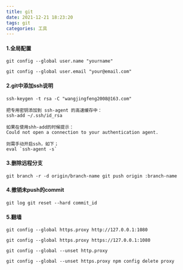 ```yaml
---
title: git
date: 2021-12-21 18:23:20
tags: git
categories: 工具
---
```

#### 1.全局配置
```
git config --global user.name "yourname"

git config --global user.email "your@email.com"
```
#### 2.git中添加ssh说明
```生成密钥
ssh-keygen -t rsa -C "wangjingfeng2008@163.com"

把专用密钥添加到 ssh-agent 的高速缓存中：
ssh-add ~/.ssh/id_rsa

如果在使用shh-add的时候提示：
Could not open a connection to your authentication agent.

则需手动开启ssh，如下；
eval `ssh-agent -s`
```
#### 3.删除远程分支
```
git branch -r -d origin/branch-name git push origin :branch-name
```

#### 4.撤销未push的commit
```
git log git reset --hard commit_id
```

#### 5.翻墙
```
git config --global https.proxy http://127.0.0.1:1080

git config --global https.proxy https://127.0.0.1:1080

git config --global --unset http.proxy

git config --global --unset https.proxy npm config delete proxy
```
